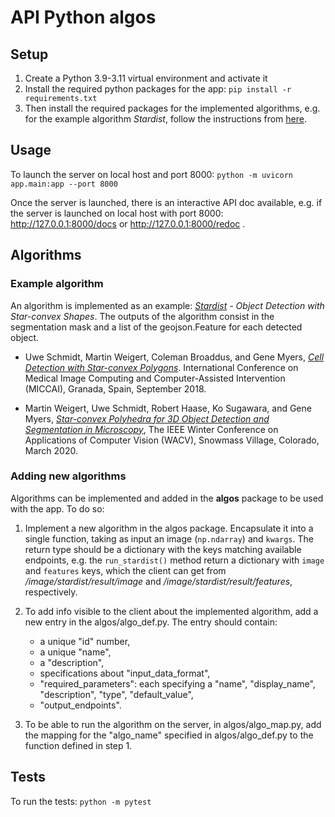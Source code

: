 # API Python algos

## Setup

1. Create a Python 3.9-3.11 virtual environment and activate it
2. Install the required python packages for the app:
   `pip install -r requirements.txt`
3. Then install the required packages for the implemented algorithms, e.g. for the example algorithm *Stardist*, 
follow the instructions from [here](https://github.com/stardist/stardist?tab=readme-ov-file#installation).

## Usage

To launch the server on local host and port 8000:
```python -m uvicorn app.main:app --port 8000```

Once the server is launched, there is an interactive API doc available, 
e.g. if the server is launched on local host with port 8000:
http://127.0.0.1:8000/docs or http://127.0.0.1:8000/redoc .


## Algorithms

### Example algorithm

An algorithm is implemented as an example: *[Stardist](https://github.com/stardist/stardist) - Object Detection with Star-convex Shapes*.
The outputs of the algorithm consist in the segmentation mask and a list of the geojson.Feature for each detected object.

- Uwe Schmidt, Martin Weigert, Coleman Broaddus, and Gene Myers,
  [*Cell Detection with Star-convex Polygons*](https://arxiv.org/abs/1806.03535).
  International Conference on Medical Image Computing and Computer-Assisted Intervention (MICCAI), Granada, Spain,
  September 2018.

- Martin Weigert, Uwe Schmidt, Robert Haase, Ko Sugawara, and Gene Myers,
  [*Star-convex Polyhedra for 3D Object Detection and Segmentation in
  Microscopy*](http://openaccess.thecvf.com/content_WACV_2020/papers/Weigert_Star-convex_Polyhedra_for_3D_Object_Detection_and_Segmentation_in_Microscopy_WACV_2020_paper.pdf),
  The IEEE Winter Conference on Applications of Computer Vision (WACV), Snowmass Village, Colorado, March 2020.

### Adding new algorithms

Algorithms can be implemented and added in the **algos** package to be used with the app.
To do so:

1. Implement a new algorithm in the algos package. Encapsulate it into a single function, taking as input an image 
    (`np.ndarray`) and `kwargs`.
   The return type should be a dictionary with the keys matching available endpoints, e.g. the ```run_stardist()```
   method return a dictionary with `image` and  `features` keys, which the client can get from
   */image/stardist/result/image*
   and */image/stardist/result/features*, respectively.
2. To add info visible to the client about the implemented algorithm, add a new entry in the algos/algo_def.py. The entry
   should contain:

    - a unique "id" number,
    - a unique "name",
    - a "description",
    - specifications about "input_data_format",
    - "required_parameters": each specifying a "name", "display_name", "description", "type", "default_value",
    - "output_endpoints".
3. To be able to run the algorithm on the server, in algos/algo_map.py, add the mapping for the "algo_name" specified
   in algos/algo_def.py to the function defined in step 1.

## Tests

To run the tests: ```python -m pytest```
